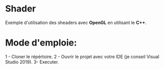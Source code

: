 # Shader
Exemple d'utilisation des sheaders avec **OpenGL** en utilisant le **C++**. 

# Mode d'emploie:
1 - Cloner le répértoire.
2 - Ouvrir le projet avec votre IDE (je conseil Visual Studio 2019).
3- Executer.
